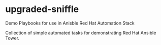 # upgraded-sniffle
Demo Playbooks for use in Anisble Red Hat Automation Stack

Collection of simple automated tasks for demonstrating Red Hat Ansible Tower.


